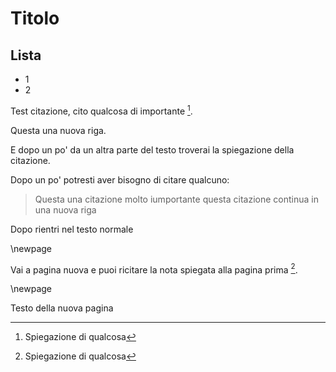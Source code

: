 # Titolo

## Lista
- 1
- 2

Test citazione, cito qualcosa di importante [^qualcosa].

Questa  una nuova riga.

E dopo un po' da un altra parte del testo troverai la spiegazione della citazione.


[^qualcosa]: Spiegazione di qualcosa

Dopo un po' potresti aver bisogno di citare qualcuno:

> Questa  una citazione molto iumportante
questa citazione continua in una nuova riga

Dopo rientri nel testo normale 

\newpage

Vai a pagina nuova e puoi ricitare la nota spiegata alla pagina prima [^qualcosa]. 

\newpage

Testo della nuova pagina
